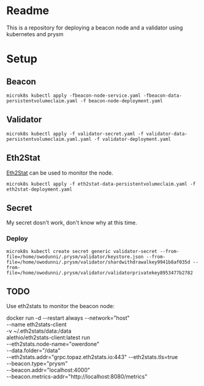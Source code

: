 # Readme
This is a repository for deploying a beacon node and a validator using kubernetes and prysm

# Setup

## Beacon

```
microk8s kubectl apply -fbeacon-node-service.yaml -fbeacon-data-persistentvolumeclaim.yaml -f beacon-node-deployment.yaml
```

## Validator

```
microk8s kubectl apply -f validator-secret.yaml -f validator-data-persistentvolumeclaim.yaml.yaml -f validator-deployment.yaml
```

## Eth2Stat
[Eth2Stat](https://eth2stats.io/) can be used to monitor the node.

```
microk8s kubectl apply -f eth2stat-data-persistentvolumeclaim.yaml -f eth2stat-deployment.yaml
```

## Secret
My secret dosn't work, don't know why at this time.

### Deploy
```
microk8s kubectl create secret generic validator-secret --from-file=/home/owodunni/.prysm/validator/keystore.json --from-file=/home/owodunni/.prysm/validator/shardwithdrawalkey9941b8af035d --from-file=/home/owodunni/.prysm/validator/validatorprivatekey8953477b2782
```

## TODO
Use eth2stats to monitor the beacon node:

docker run -d --restart always --network="host" \
--name eth2stats-client \
-v ~/.eth2stats/data:/data \
alethio/eth2stats-client:latest run \
--eth2stats.node-name="owerdone" \
--data.folder="/data" \
--eth2stats.addr="grpc.topaz.eth2stats.io:443" --eth2stats.tls=true \
--beacon.type="prysm" \
--beacon.addr="localhost:4000" \
--beacon.metrics-addr="http://localhost:8080/metrics"
